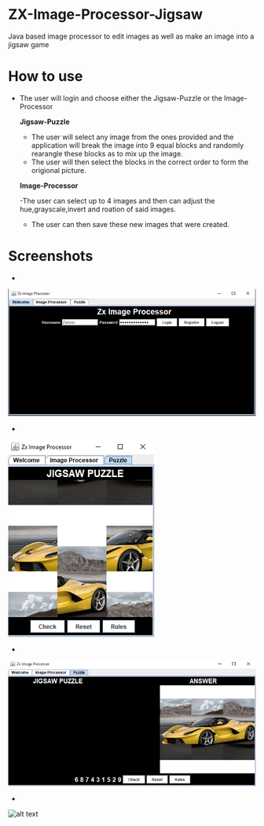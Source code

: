 # ZX-Image-Processor-Jigsaw

Java based image processor to edit images as well as make an image into a jigsaw game

# How to use

- The user will login and choose either the Jigsaw-Puzzle or the Image-Processor

  **Jigsaw-Puzzle**
  
  - The user will select any image from the ones provided and the application will break the image into 9 equal blocks and randomly rearangle these blocks as to mix up the image.
  - The user will then select the blocks in the correct order to form the origional picture.
  
  **Image-Processor**
  
  -The user can select up to 4 images and then can adjust the hue,grayscale,invert and roation of said images.
  - The user can then save these new images that were created.
  
# Screenshots

- 

![alt text](assets/ZxImageLogin.png "Login")

- 

![alt text](assets/ZxImagePuzzle1.png "Image processor")

-

![alt text](assets/ZxImagePuzzle2.png "Multi image processor")

- 

![alt text](assets/ICEDisease.png "Disease information")


